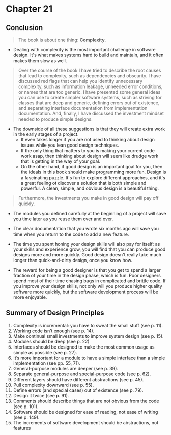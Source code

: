 # Chapter 21

## Conclusion
  > The book is about one thing: **Complexity**.
   - Dealing with complexity is the most important challenge in software design. It's what makes systems hard to build and maintain, and it often makes them slow as well.

 > Over the course of the book I have tried to describe the root causes that lead to complexity, such as dependencies and obscurity. I have discussed red flags that can help you identify unnecessary complexity, such as information leakage, unneeded error conditions, or names that are too generic. I have presented some general ideas you can use to create simpler software systems, such as striving for classes that are deep and generic, defining errors out of existence, and separating interface documentation from implementation documentation. And, finally, I have discussed the investment mindset needed to produce simple designs.
 - The downside of all these suggestions is that they will create extra work in the early stages of a project.
   - It even takes longer if you are not used to thinking about design issues while you lean good design techniques.
   - If the only thing that matters to you is making your current code work asap, then thinking about design will seem like drudge work that is getting in the way of your goal.
   - On the other hand, if good design is an important goal for you, then the ideals in this book should make programming more fun. Design is a fascinating puzzle. It's fun to explore different approaches, and it's a great feeling ot discover a solution that is both simple and powerful. A clean, simple, and obvious design is a beautiful thing.

 > Furthermore, the investments you make in good design will pay off quickly.
 - The modules you defined carefully at the beginning of a project will save you time later as you reuse them over and over.
 - The clear documentation that you wrote six months ago will save you time when you return to the code to add a new feature.
 - The time you spent honing your design skills will also pay for itself: as your skills and experience grow, you will find that you can produce good designs more and more quickly. Good design doesn't really take much longer than quick-and-dirty design, once you know how.

- The reward for being a good designer is that you get to spend a larger fraction of your time in the design phase, which is fun. Poor designers spend most of their time chasing bugs in complicated and brittle code. If you improve your design skills, not only will you produce higher quality software more quickly, but the software development process will be more enjoyable.

## Summary of Design Principles
1. Complexity is incremental: you have to sweat the small stuff (see p. 11). 
2. Working code isn’t enough (see p. 14). 
3. Make continual small investments to improve system design (see p. 15). 
4. Modules should be deep (see p. 22)
5. Interfaces should be designed to make the most common usage as simple as possible (see p. 27). 
6. It’s more important for a module to have a simple interface than a simple implementation (see pp. 55, 71). 
7. General-purpose modules are deeper (see p. 39). 
8. Separate general-purpose and special-purpose code (see p. 62). 
9. Different layers should have different abstractions (see p. 45). 
10. Pull complexity downward (see p. 55). 
11. Define errors (and special cases) out of existence (see p. 79). 
12. Design it twice (see p. 91). 
13. Comments should describe things that are not obvious from the code (see p. 101). 
14. Software should be designed for ease of reading, not ease of writing (see p. 149). 
15. The increments of software development should be abstractions, not features

